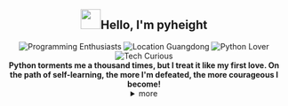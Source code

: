 <h2 align="center"><img src="https://media.giphy.com/media/hvRJCLFzcasrR4ia7z/giphy.gif" width="36">Hello, I'm pyheight</h2>

<div align="center">    
<img src="https://img.shields.io/badge/Programming-enthusiasts-blueviolet?style=flat-square&logo=dev.to" alt="Programming Enthusiasts"/>
<img src="https://img.shields.io/badge/Location-Guangdong-green?style=flat-square&logo=googlemaps" alt="Location Guangdong"/>
<img src="https://img.shields.io/badge/Python-Lover-informational?style=flat-square&logo=python" alt="Python Lover"/>
<img src="https://img.shields.io/badge/Tech-Curious-yellow?style=flat-square&logo=rss" alt="Tech Curious"/>
<br>
<b>Python torments me a thousand times, but I treat it like my first love. On the path of self-learning, the more I'm defeated, the more courageous I become!</b>

</div>

<details close align="center">  
<summary>more</summary>  
<br>

<div align="center">  
<img src="https://github-readme-stats.vercel.app/api?username=pyheight&theme=tokyonight" alt="">
<img src="https://streak-stats.demolab.com?user=pyheight&theme=iceberg&hide_border=%E7%9C%9F%E5%AE%9E%E7%9A%84" alt="GitHub Streak">  
</div>

<h3>👀My Projects</h3>  
<h4>ttk file explorer</h4>
<a href="https://github.com/pyheight/ttk-file-explorer/">Repository</a> | <a href="https://pyheight.github.io/ttk-file-explorer/">Website</a>    

<h3>🌱Contact Me</h3>  
<div align="center">    
<a href="https://github.com/pyheight"> <img src="https://img.shields.io/badge/GitHub-pyheight-black?style=social&logo=github" alt="GitHub"></a>    
<a href="mailto:276581780@qq.com"><img src="https://img.shields.io/badge/Email-276581780%40qq.com-blue?style=social&logo=gmail" alt="Email"></a>    
<a href="https://www.zhihu.com/people/height-8"><img src="https://img.shields.io/badge/Zhihu-Homepage-blue?style=flat-square&logo=zhihu" alt="Zhihu"></a>    
<a href="https://blog.csdn.net/2302_82330415"><img src="https://img.shields.io/badge/CSDN-Blog-orange?style=flat-square&logo=blogger&logoColor=orange" alt="CSDN Blog"></a>  
</div>

</details>

<div align="center">
<img src="https://count.getloli.com/get/@pyheight?theme=rule34" alt="">
</div>

